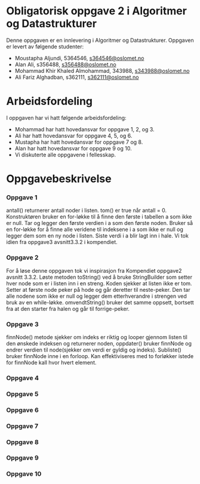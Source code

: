 # Obligatorisk oppgave 2 i Algoritmer og Datastrukturer

Denne oppgaven er en innlevering i Algoritmer og Datastrukturer. 
Oppgaven er levert av følgende studenter:
* Moustapha Aljundi, 5364546, s364546@oslomet.no
* Alan Ali, s356488, s356488@oslomet.no
* Mohammad Khir Khaled Almohammad, 343988, s343988@oslomet.no
* Ali Fariz Alghadban, s362111, s362111@oslomet.no

# Arbeidsfordeling

I oppgaven har vi hatt følgende arbeidsfordeling:
* Mohammad har hatt hovedansvar for oppgave 1, 2, og 3. 
* Ali har hatt hovedansvar for oppgave 4, 5, og 6. 
* Mustapha har hatt hovedansvar for oppgave 7 og 8. 
* Alan har hatt hovedansvar for oppgave 9 og 10.
* Vi diskuterte alle oppgavene i fellesskap.

# Oppgavebeskrivelse

### Oppgave 1
antall() returnerer antall noder i listen. tom() er true når antall = 0.
Konstruktøren bruker en for-løkke til å finne den første i tabellen a
som ikke er null. Tar og legger den første verdien i a som den første noden.
Bruker så en for-løkke for å finne alle veridene til indeksene i a
som ikke er null og legger dem som en ny node i listen. Siste verdi i a
blir lagt inn i hale. Vi tok idien fra oppgave3 avsnitt3.3.2 i kompendiet.

### Oppgave 2
For å løse denne oppgaven tok vi inspirasjon fra Kompendiet oppgave2 avsnitt 3.3.2.
Løste metoden toString() ved å bruke StringBuilder som setter hver node
som er i listen inn i en streng. Koden sjekker at listen ikke er tom.
Setter at første node peker på hode og går deretter til neste-peker.
Den tar alle nodene som ikke er null og legger dem etterhverandre i
strengen ved bruk av en while-løkke. omvendtString() bruker det samme
oppsett, bortsett fra at den starter fra halen og går til forrige-peker.

### Oppgave 3
finnNode() metode sjekker om indeks er riktig og looper gjennom listen til
den ønskede indeksen og returnerer noden, oppdater() bruker finnNode og
endrer verdien til node(sjekker om verdi er gyldig og indeks).
Subliste() bruker finnNode inne i en forloop.
Kan effektiviseres med to forløkker istede for finnNode kall hvor
hvert element.

### Oppgave 4

### Oppgave 5

### Oppgave 6

### Oppgave 7

### Oppgave 8

### Oppgave 9

### Oppgave 10
